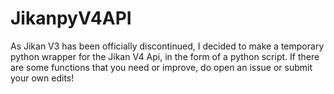 # JikanpyV4API
As Jikan V3 has been officially discontinued, I decided to make a temporary python wrapper for the Jikan V4 Api, in the form of a python script. If there are some functions that you need or improve, do open an issue or submit your own edits!
